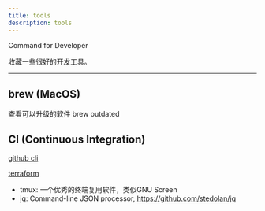```yaml
---
title: tools
description: tools
---
```


Command for Developer

收藏一些很好的开发工具。

-----

## brew (MacOS)

查看可以升级的软件 brew outdated

## CI (Continuous Integration)

[github cli](https://github.com/cli/cli)

[terraform](https://www.terraform.io/docs/providers/tencentcloud/r/instance.html)

- tmux: 一个优秀的终端复用软件，类似GNU Screen
- jq: Command-line JSON processor, <https://github.com/stedolan/jq>
